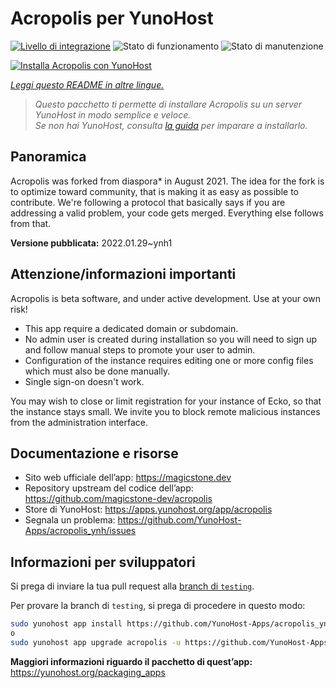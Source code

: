 <!--
N.B.: Questo README è stato automaticamente generato da <https://github.com/YunoHost/apps/tree/master/tools/readme_generator>
NON DEVE essere modificato manualmente.
-->

# Acropolis per YunoHost

[![Livello di integrazione](https://dash.yunohost.org/integration/acropolis.svg)](https://dash.yunohost.org/appci/app/acropolis) ![Stato di funzionamento](https://ci-apps.yunohost.org/ci/badges/acropolis.status.svg) ![Stato di manutenzione](https://ci-apps.yunohost.org/ci/badges/acropolis.maintain.svg)

[![Installa Acropolis con YunoHost](https://install-app.yunohost.org/install-with-yunohost.svg)](https://install-app.yunohost.org/?app=acropolis)

*[Leggi questo README in altre lingue.](./ALL_README.md)*

> *Questo pacchetto ti permette di installare Acropolis su un server YunoHost in modo semplice e veloce.*  
> *Se non hai YunoHost, consulta [la guida](https://yunohost.org/install) per imparare a installarlo.*

## Panoramica

Acropolis was forked from diaspora* in August 2021. The idea for the fork is to optimize toward community, that is making it as easy as possible to contribute. We're following a protocol that basically says if you are addressing a valid problem, your code gets merged. Everything else follows from that.


**Versione pubblicata:** 2022.01.29~ynh1
## Attenzione/informazioni importanti

Acropolis is beta software, and under active development. Use at your own risk!

* This app require a dedicated domain or subdomain.
* No admin user is created during installation so you will need to sign up and follow manual steps to promote your user to admin.
* Configuration of the instance requires editing one or more config files which must also be done manually.
* Single sign-on doesn't work.

You may wish to close or limit registration for your instance of Ecko, so that the instance stays small. We invite you to block remote malicious instances from the administration interface.

## Documentazione e risorse

- Sito web ufficiale dell’app: <https://magicstone.dev>
- Repository upstream del codice dell’app: <https://github.com/magicstone-dev/acropolis>
- Store di YunoHost: <https://apps.yunohost.org/app/acropolis>
- Segnala un problema: <https://github.com/YunoHost-Apps/acropolis_ynh/issues>

## Informazioni per sviluppatori

Si prega di inviare la tua pull request alla [branch di `testing`](https://github.com/YunoHost-Apps/acropolis_ynh/tree/testing).

Per provare la branch di `testing`, si prega di procedere in questo modo:

```bash
sudo yunohost app install https://github.com/YunoHost-Apps/acropolis_ynh/tree/testing --debug
o
sudo yunohost app upgrade acropolis -u https://github.com/YunoHost-Apps/acropolis_ynh/tree/testing --debug
```

**Maggiori informazioni riguardo il pacchetto di quest’app:** <https://yunohost.org/packaging_apps>
